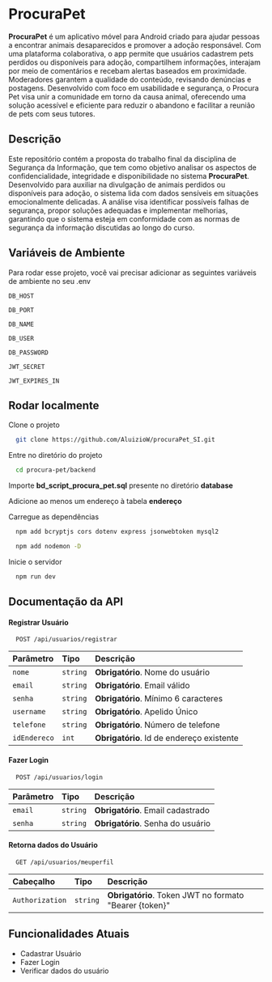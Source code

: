 
# ProcuraPet
**ProcuraPet** é um aplicativo móvel para Android criado para ajudar pessoas a encontrar animais desaparecidos e promover a adoção responsável. Com uma plataforma colaborativa, o app permite que usuários cadastrem pets perdidos ou disponíveis para adoção, compartilhem informações, interajam por meio de comentários e recebam alertas baseados em proximidade. Moderadores garantem a qualidade do conteúdo, revisando denúncias e postagens. Desenvolvido com foco em usabilidade e segurança, o Procura Pet visa unir a comunidade em torno da causa animal, oferecendo uma solução acessível e eficiente para reduzir o abandono e facilitar a reunião de pets com seus tutores.

## Descrição
Este repositório contém a proposta do trabalho final da disciplina de Segurança da Informação, que tem como objetivo analisar os aspectos de confidencialidade, integridade e disponibilidade no sistema **ProcuraPet**. Desenvolvido para auxiliar na divulgação de animais perdidos ou disponíveis para adoção, o sistema lida com dados sensíveis em situações emocionalmente delicadas. A análise visa identificar possíveis falhas de segurança, propor soluções adequadas e implementar melhorias, garantindo que o sistema esteja em conformidade com as normas de segurança da informação discutidas ao longo do curso.

## Variáveis de Ambiente

Para rodar esse projeto, você vai precisar adicionar as seguintes variáveis de ambiente no seu .env

`DB_HOST` 

`DB_PORT` 

`DB_NAME` 

`DB_USER`

`DB_PASSWORD`

`JWT_SECRET`

`JWT_EXPIRES_IN`

## Rodar localmente

Clone o projeto

```bash
  git clone https://github.com/AluizioW/procuraPet_SI.git
```

Entre no diretório do projeto

```bash
  cd procura-pet/backend
```

Importe **bd_script_procura_pet.sql** presente no diretório **database**

Adicione ao menos um endereço à tabela **endereço**

Carregue as dependências

```bash
  npm add bcryptjs cors dotenv express jsonwebtoken mysql2
```

```bash
  npm add nodemon -D
```


Inicie o servidor

```bash
  npm run dev
```

## Documentação da API

#### Registrar Usuário

```http
  POST /api/usuarios/registrar
```

| Parâmetro   | Tipo       | Descrição                           |
| :---------- | :--------- | :---------------------------------- |
| `nome` | `string` | **Obrigatório**. Nome do usuário |
| `email` | `string` | **Obrigatório**. Email válido |
| `senha` | `string` | **Obrigatório**. Mínimo 6 caracteres |
| `username` | `string` | **Obrigatório**. Apelido Único |
| `telefone` | `string` | **Obrigatório**. Número de telefone |
| `idEndereco` | `int` | **Obrigatório**. Id de endereço existente |


#### Fazer Login

```http
  POST /api/usuarios/login
```

| Parâmetro   | Tipo       | Descrição                                   |
| :---------- | :--------- | :------------------------------------------ |
| `email`      | `string` | **Obrigatório**. Email cadastrado|
| `senha`      | `string` | **Obrigatório**. Senha do usuário|


#### Retorna dados do Usuário

```http
  GET /api/usuarios/meuperfil
```

| Cabeçalho   | Tipo       | Descrição                                   |
| :---------- | :--------- | :------------------------------------------ |
| `Authorization`      | `string` | **Obrigatório**. Token JWT no formato "Bearer {token}" |

## Funcionalidades Atuais
- Cadastrar Usuário
- Fazer Login
- Verificar dados do usuário